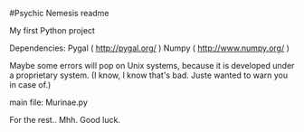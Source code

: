 #Psychic Nemesis readme

My first Python project

Dependencies:
Pygal ( http://pygal.org/ )
Numpy ( http://www.numpy.org/ )

Maybe some errors will pop on Unix systems, because it is developed under a proprietary system. (I know, I know that's bad. Juste wanted to warn you in case of.)

main file: Murinae.py

For the rest.. Mhh. Good luck.